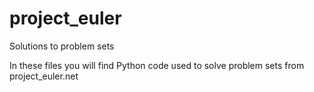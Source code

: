 # project_euler
Solutions to problem sets

In these files you will find Python code used to solve problem sets from project_euler.net
